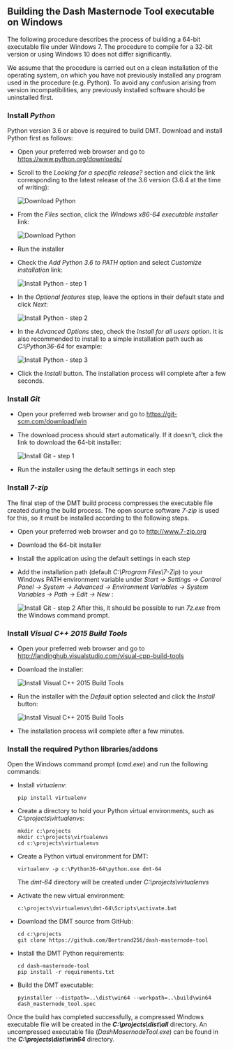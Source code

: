 ## Building the Dash Masternode Tool executable on Windows
The following procedure describes the process of building a 64-bit executable file under Windows 7. The procedure to compile for a 32-bit version or using Windows 10 does not differ significantly.

We assume that the procedure is carried out on a clean installation of the operating system, on which you have not previously installed any program used in the procedure (e.g. Python). To avoid any confusion arising from version incompatibilities, any previously installed software should be uninstalled first.

### Install *Python*
Python version 3.6 or above is required to build DMT. Download and install Python first as follows:
* Open your preferred web browser and go to https://www.python.org/downloads/

* Scroll to the *Looking for a specific release?* section and click the link corresponding to the latest release of the 3.6 version (3.6.4 at the time of writing):

  ![Download Python](img/build-dmt/bwin-install-python-1.jpg)

* From the _Files_ section, click the _Windows x86-64 executable installer_ link:

  ![Download Python](img/build-dmt/bwin-install-python-2.jpg)

* Run the installer

* Check the *Add Python 3.6 to PATH* option and select *Customize installation* link:

  ![Install Python - step 1](img/build-dmt/bwin-install-python-3.jpg)

* In the *Optional features* step, leave the options in their default state and click *Next*:

  ![Install Python - step 2](img/build-dmt/bwin-install-python-4.jpg)

* In the *Advanced Options* step, check the *Install for all users* option. It is also recommended to install to a simple installation path such as *C:\Python36-64* for example:

  ![Install Python - step 3](img/build-dmt/bwin-install-python-5.jpg)

* Click the *Install* button. The installation process will complete after a few seconds.

### Install *Git*

* Open your preferred web browser and go to https://git-scm.com/download/win 

* The download process should start automatically. If it doesn't, click the link to download the 64-bit installer:

  ![Install Git - step 1](img/build-dmt/bwin-install-git-1.jpg)

* Run the installer using the default settings in each step

### Install *7-zip*

The final step of the DMT build process compresses the executable file created during the build process. The open source software *7-zip* is used for this, so it must be installed according to the following steps.

* Open your preferred web browser and go to http://www.7-zip.org

* Download the 64-bit installer

* Install the application using the default settings in each step

* Add the installation path (default *C:\Program Files\7-Zip*) to your Windows PATH environment variable under *Start -> Settings -> Control Panel -> System -> Advanced -> Environment Variables -> System Variables -> Path -> Edit -> New* :  

  ![Install Git - step 2](img/build-dmt/bwin-7-zip-path.jpg)
  After this, it should be possible to run *7z.exe* from the Windows command prompt.


### Install *Visual C++ 2015 Build Tools*

* Open your preferred web browser and go to http://landinghub.visualstudio.com/visual-cpp-build-tools

* Download the installer:

  ![Install Visual C++ 2015 Build  Tools](img/build-dmt/bwin-install-vstools-1.jpg)

* Run the installer with the *Default* option selected and click the *Install* button:

  ![Install Visual C++ 2015 Build  Tools](img/build-dmt/bwin-install-vstools-2.jpg)

* The installation process will complete after a few minutes.

### Install the required Python libraries/addons

Open the Windows command prompt (*cmd.exe*)  and run the following commands:

* Install *virtualenv*:
  ```
  pip install virtualenv
  ```

* Create a directory to hold your Python virtual environments, such as *C:\projects\virtualenvs*:
  ```
  mkdir c:\projects
  mkdir c:\projects\virtualenvs
  cd c:\projects\virtualenvs
  ```

* Create a Python virtual environment for DMT:

  ```
  virtualenv -p c:\Python36-64\python.exe dmt-64
  ```

  The *dmt-64* directory will be created under *C:\projects\virtualenvs*

* Activate the new virtual environment:

  ```
  c:\projects\virtualenvs\dmt-64\Scripts\activate.bat
  ```

* Download the DMT source from GitHub:

  ```
  cd c:\projects
  git clone https://github.com/Bertrand256/dash-masternode-tool
  ```

* Install the DMT Python requirements:

  ```
  cd dash-masternode-tool
  pip install -r requirements.txt
  ```
  
* Build the DMT executable:

  ```
  pyinstaller --distpath=..\dist\win64 --workpath=..\build\win64 dash_masternode_tool.spec
  ```


Once the build has completed successfully, a compressed Windows executable file will be created in the ***C:\projects\dist\all*** directory. An uncompressed executable file (*DashMasernodeTool.exe*) can be found in the ***C:\projects\dist\win64*** directory.